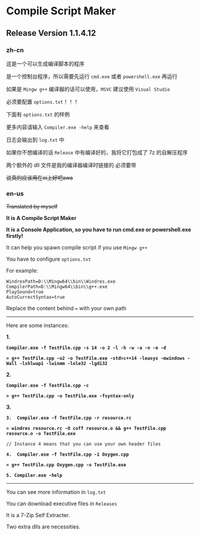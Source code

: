 # Compile Script Maker

## Release Version 1.1.4.12

### zh-cn

这是一个可以生成编译脚本的程序

是一个控制台程序，所以需要先运行 `cmd.exe` 或者 `powershell.exe` 再运行

如果是 `Mingw g++` 编译器的话可以使用，`MSVC` 建议使用 `Visual Studio`

必须要配置 `options.txt`！！！

下面有 `options.txt` 的样例

更多内容请输入 `Compiler.exe -help` 来查看

日志会输出到 `log.txt` 中

如果你不想编译的话 `Release` 中有编译好的，我将它打包成了 7z 的自解压程序

两个额外的 dll 文件是我的编译器编译时链接的 必须要带

~~说真的应该用在oi上好吧awa~~

### en-us

~~Translated by myself~~

**It is A Compile Script Maker**

**It is a Console Application, so you have to run cmd.exe or powershell.exe firstly!**

It can help you spawn compile script if you use `Mingw g++`

You have to configure `options.txt`

For example:

```
WindresPath=D:\\Mingw64\\bin\\Windres.exe
CompilerPath=D:\\Mingw64\\bin\\g++.exe
PlaySound=true
AutoCurrectSyntax=true
```

Replace the content behind `=` with your own path

------------

Here are some instances:

**1.**

**`Compiler.exe -f TestFile.cpp -s 14 -o 2 -l -h -w -a -n -e -d`**

**`= g++ TestFile.cpp -o2 -o TestFile.exe -std=c++14 -leasyx -mwindows -Wall -lshlwapi -lwinmm -lole32 -lgdi32`**

**2.**

**`Compiler.exe -f TestFile.cpp -c`**

**`= g++ TestFile.cpp -o TestFile.exe -fsyntax-only`**

**3.**

**`3.  Compiler.exe -f TestFile.cpp -r resource.rc`**

**`= windres resource.rc -O coff resource.o && g++ TestFile.cpp resource.o -o TestFile.exe`**

```
// Instance 4 means that you can use your own header files
```

**`4.  Compiler.exe -f TestFile.cpp -i Oxygen.cpp`**

**`= g++ TestFile.cpp Oxygen.cpp -o TestFile.exe`**

**`5. Compiler.exe -help`**

------------

You can see more information in `log.txt`

You can download executive files in `Releases`

It is a 7-Zip Self Extracter.

Two extra dlls are necessities.

